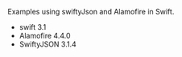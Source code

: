 
Examples using swiftyJson and Alamofire in Swift.
- swift 3.1
- Alamofire 4.4.0
- SwiftyJSON 3.1.4

